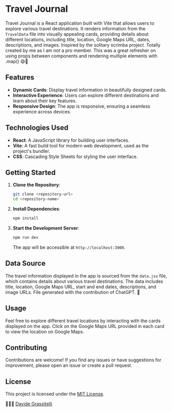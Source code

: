 # Travel Journal

Travel Journal is a React application built with Vite that allows users to explore various travel destinations. It renders information from the `TravelData` file into visually appealing cards, providing details about different locations, including title, location, Google Maps URL, dates, descriptions, and images.
Inspired by the solitary scrimba project. Totally created by me as I am not a pro member. This was a great refresher on using props between components and rendering multiple elements with .map() 😄🚀
## Features

- **Dynamic Cards**: Display travel information in beautifully designed cards.
- **Interactive Experience**: Users can explore different destinations and learn about their key features.
- **Responsive Design**: The app is responsive, ensuring a seamless experience across devices.

## Technologies Used

- **React**: A JavaScript library for building user interfaces.
- **Vite**: A fast build tool for modern web development, used as the project's bundler.
- **CSS**: Cascading Style Sheets for styling the user interface.

## Getting Started

1. **Clone the Repository**:

   ```bash
   git clone <repository-url>
   cd <repository-name>
   ```

2. **Install Dependencies**:

   ```bash
   npm install
   ```

3. **Start the Development Server**:

   ```bash
   npm run dev
   ```

   The app will be accessible at `http://localhost:3000`.

## Data Source

The travel information displayed in the app is sourced from the `data.jsx` file, which contains details about various travel destinations. The data includes title, location, Google Maps URL, start and end dates, descriptions, and image URLs. File generated with the contribution of ChatGPT. 🤖

## Usage

Feel free to explore different travel locations by interacting with the cards displayed on the app. Click on the Google Maps URL provided in each card to view the location on Google Maps.

## Contributing

Contributions are welcome! If you find any issues or have suggestions for improvement, please open an issue or create a pull request.

## License

This project is licensed under the [MIT License](LICENSE).



👨🏻‍💻 [Davide Grassitelli](https://davidegrassitelli.netlify.app/)
